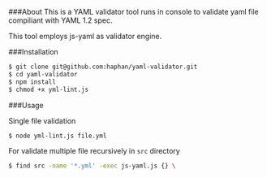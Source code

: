 ###About
This is a YAML validator tool runs in console to validate yaml file  compiliant with YAML 1.2 spec.

This tool employs js-yaml as validator engine.

###Installation

```bash
$ git clone git@github.com:haphan/yaml-validator.git
$ cd yaml-validator
$ npm install
$ chmod +x yml-lint.js
```

###Usage

Single file validation

```bash
$ node yml-lint.js file.yml
```

For validate multiple file recursively in `src` directory

```bash
$ find src -name '*.yml' -exec js-yaml.js {} \
```



